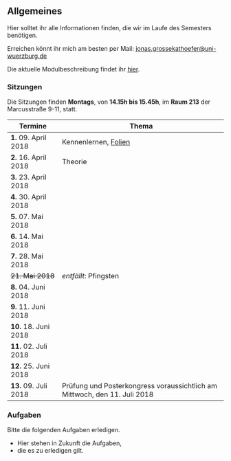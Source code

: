 ## Allgemeines

Hier solltet ihr alle Informationen finden, die wir im Laufe des Semesters benötigen.

Erreichen könnt ihr mich am besten per Mail: [jonas.grossekathoefer@uni-wuerzburg.de](mailto:jonas.grossekathoefer@uni-wuerzburg.de)

Die aktuelle Modulbeschreibung findet ihr [hier](https://www2.uni-wuerzburg.de/mhb/MB-de-06-PSY-EFM-152-m01.pdf).

### Sitzungen
Die Sitzungen finden **Montags**, von **14.15h bis 15.45h**, im **Raum 213** der Marcusstraße 9-11, statt.

|Termine     |Thema                                                        |
|------------|-------------------------------------------------------------|
| **1.** 09. April 2018|Kennenlernen, [Folien](https://rawgit.com/Grszkthfr/ss18_empra08/master/folien/sitzung01.html)|
| **2.** 16. April 2018|Theorie|
| **3.** 23. April 2018|| 	
| **4.** 30. April 2018||
| **5.** 07. Mai 2018  | |
| **6.** 14. Mai 2018  ||
| **7.** 28. Mai 2018  ||
|~~21. Mai 2018~~      |*entfällt*: Pfingsten|
| **8.** 04. Juni 2018 ||
| **9.** 11. Juni 2018 ||
|**10.** 18. Juni 2018 ||
|**11.** 02. Juli 2018 ||
|**12.** 25. Juni 2018 ||
|**13.** 09. Juli 2018 |	Prüfung und Posterkongress voraussichtlich am Mittwoch, den 11. Juli 2018|


### Aufgaben
Bitte die folgenden Aufgaben erledigen.
- Hier stehen in Zukunft die Aufgaben,
- die es zu erledigen gilt.
